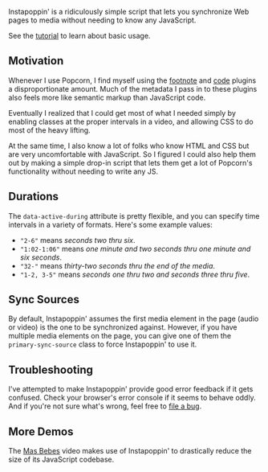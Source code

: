 Instapoppin' is a ridiculously simple script that lets you synchronize Web pages to media without needing to know any JavaScript.

See the [tutorial][] to learn about basic usage.

## Motivation

Whenever I use Popcorn, I find myself using the [footnote][] and [code][] plugins a disproportionate amount. Much of the metadata I pass in to these plugins also feels more like semantic markup than JavaScript code.

Eventually I realized that I could get most of what I needed simply by enabling classes at the proper intervals in a video, and allowing CSS to do most of the heavy lifting.

At the same time, I also know a lot of folks who know HTML and CSS but are very uncomfortable with JavaScript. So I figured I could also help them out by making a simple drop-in script that lets them get a lot of Popcorn's functionality without needing to write any JS.

## Durations

The `data-active-during` attribute is pretty flexible, and you can specify time intervals in a variety of formats. Here's some example values:

* `"2-6"` means *seconds two thru six*.
* `"1:02-1:06"` means *one minute and two seconds thru one minute and six seconds*.
* `"32-"` means *thirty-two seconds thru the end of the media*.
* `"1-2, 3-5"` means *seconds one thru two and seconds three thru five*.

## Sync Sources

By default, Instapoppin' assumes the first media element in the page (audio or video) is the one to be synchronized against. However, if you have multiple media elements on the page, you can give one of them the `primary-sync-source` class to force Instapoppin' to use it.

## Troubleshooting

I've attempted to make Instapoppin' provide good error feedback if it gets confused. Check your browser's error console if it seems to behave oddly. And if you're not sure what's wrong, feel free to [file a bug][].

## More Demos

The [Mas Bebes][] video makes use of Instapoppin' to drastically reduce the size of its JavaScript codebase.

  [tutorial]: http://toolness.github.com/instapoppin/
  [footnote]: https://github.com/webmademovies/popcorn-js/tree/master/plugins/footnote
  [code]: https://github.com/webmademovies/popcorn-js/blob/master/plugins/code/popcorn.code.js
  [file a bug]: https://github.com/toolness/instapoppin/issues
  [Mas Bebes]: http://toolness.github.com/mas-bebe-itvs-sprint/
